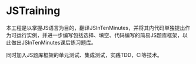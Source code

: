 JSTraining
==========
本工程是以掌握JS语言为目的，翻译JSInTenMinutes，并将其内代码单独提出作为可运行实例，并进一步编写包括选择、填空、代码编写的简易JS题库框架，以此做出JSInTenMinutes课后练习题库。

同时加入JS题库框架的单元测试、集成测试，实践TDD，CI等技术。
